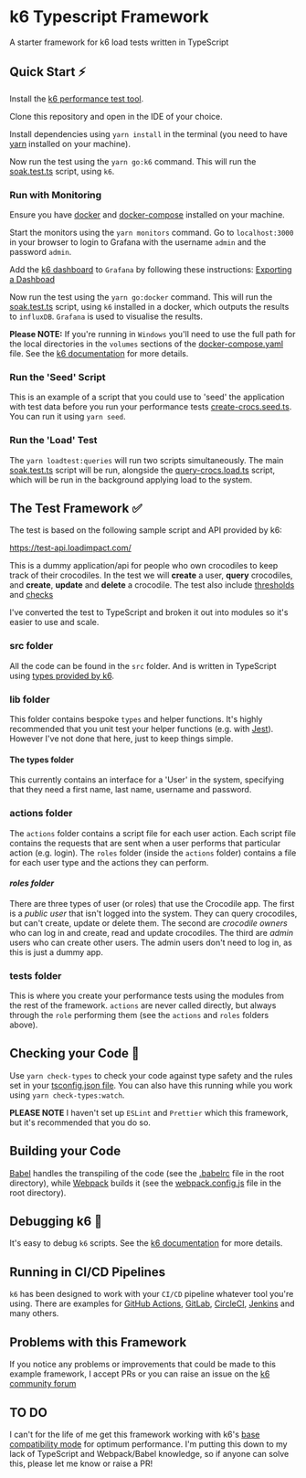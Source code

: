 # k6 Typescript Framework
A starter framework for k6 load tests written in TypeScript

## Quick Start :zap:

Install the [k6 performance test tool](https://docs.k6.io/docs/installation).

Clone this repository and open in the IDE of your choice.

Install dependencies using `yarn install` in the terminal (you need to have [yarn](https://yarnpkg.com/getting-started/install) installed on your machine).

Now run the test using the `yarn go:k6` command. This will run the [soak.test.ts](/src/tests/soak.test.ts) script, using `k6`.

### Run with Monitoring 

Ensure you have [docker](https://www.docker.com/products/docker-desktop) and [docker-compose](https://docs.docker.com/compose/install/) installed on your machine.

Start the monitors using the `yarn monitors` command. Go to `localhost:3000` in your browser to login to Grafana with the username `admin` and the password `admin`.

Add the [k6 dashboard](https://grafana.com/grafana/dashboards/2587) to `Grafana` by following these instructions: [Exporting a Dashboad](https://grafana.com/docs/grafana/latest/reference/export_import/)

Now run the test using the `yarn go:docker` command. This will run the [soak.test.ts](/src/tests/soak.test.ts) script, using `k6` installed in a docker, which outputs the results to `influxDB`. `Grafana` is used to visualise the results.

**Please NOTE:** If you're running in `Windows` you'll need to use the full path for the local directories in the `volumes` sections of the [docker-compose.yaml](docker-compose.yml) file. See the [k6 documentation](https://docs.k6.io/docs/docker-on-windows) for more details.


### Run the 'Seed' Script

This is an example of a script that you could use to 'seed' the application with test data before you run your performance tests [create-crocs.seed.ts](src/tests/create-crocs.seed.ts). You can run it using `yarn seed`.

### Run the 'Load' Test

The `yarn loadtest:queries` will run two scripts simultaneously. The main [soak.test.ts](src/tests/soak.test.ts) script will be run, alongside the [query-crocs.load.ts](/src/tests/query-crocs.load.ts) script, which will be run in the background applying load to the system.

## The Test Framework :white_check_mark:

The test is based on the following sample script and API provided by k6:

https://test-api.loadimpact.com/

This is a dummy application/api for people who own crocodiles to keep track of their crocodiles. In the test we will **create** a user, **query** crocodiles, and **create**, **update** and **delete** a crocodile. The test also include [thresholds](https://docs.k6.io/docs/thresholds) and [checks](https://docs.k6.io/docs/checks)

I've converted the test to TypeScript and broken it out into modules so it's easier to use and scale.

### **src** folder

All the code can be found in the `src` folder. And is written in TypeScript using [types provided by k6](https://github.com/DefinitelyTyped/DefinitelyTyped/tree/master/types/k6).

### **lib** folder

This folder contains bespoke `types` and helper functions. It's highly recommended that you unit test your helper functions (e.g. with [Jest](https://jestjs.io/)). However I've not done that here, just to keep things simple.

#### The types folder

This currently contains an interface for a 'User' in the system, specifying that they need a first name, last name, username and password.

### **actions** folder

The `actions` folder contains a script file for each user action. Each script file contains the requests that are sent when a user performs that particular action (e.g. login). The `roles` folder (inside the `actions` folder) contains a file for each user type and the actions they can perform.

#### *roles folder*

There are three types of user (or roles) that use the Crocodile app. The first is a *public user* that isn't logged into the system. They can query crocodiles, but can't create, update or delete them. The second are *crocodile owners* who can log in and create, read and update crocodiles. The third are *admin* users who can create other users. The admin users don't need to log in, as this is just a dummy app.

### **tests** folder

This is where you create your performance tests using the modules from the rest of the framework. `actions` are never called directly, but always through the `role` performing them (see the `actions` and `roles` folders above).

## Checking your Code :100:

Use `yarn check-types` to check your code against type safety and the rules set in your [tsconfig.json file](tsconfig.json). You can also have this running while you work using `yarn check-types:watch`.

**PLEASE NOTE** I haven't set up `ESLint` and `Prettier` which this framework, but it's recommended that you do so.

## Building your Code

[Babel](https://babeljs.io/) handles the transpiling of the code (see the [.babelrc](.babelrc) file in the root directory), while [Webpack](https://webpack.js.org/) builds it (see the [webpack.config.js](webpack.config.js) file in the root directory).

## Debugging k6 :bug:

It's easy to debug `k6` scripts. See the [k6 documentation](https://docs.k6.io/docs/debugging) for more details.

## Running in CI/CD Pipelines 

`k6` has been designed to work with your `CI/CD` pipeline whatever tool you're using. There are examples for [GitHub Actions](https://blog.loadimpact.com/load-testing-using-github-actions), [GitLab](https://blog.loadimpact.com/integrating-load-testing-with-gitlab), [CircleCI](https://github.com/loadimpact/k6-circleci-example), [Jenkins](https://github.com/loadimpact/k6-jenkins-example) and many others. 


## Problems with this Framework 

If you notice any problems or improvements that could be made to this example framework, I accept PRs or you can raise an issue on the [k6 community forum](https://community.k6.io/)

## TO DO

I can't for the life of me get this framework working with k6's [base compatibility mode](https://github.com/MStoykov/k6-es6) for optimum performance. I'm putting this down to my lack of TypeScript and Webpack/Babel knowledge, so if anyone can solve this, please let me know or raise a PR!